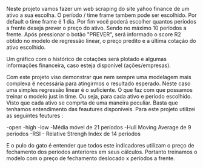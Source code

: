 Neste projeto vamos fazer um web scraping do site yahoo finance de um ativo a sua escolha. O período / time frame tambem pode ser escolhido. Por default o time frame é 1 dia.
Por fim você poderá escolher quantos períodos a frente deseja prever o preço do ativo. Sendo no máximo 10 períodos a frente.
Após pressionar o botão "PREVER", será informado o score R2 obtido no modelo de regressão linear, o preço predito e a última cotação do ativo escolhido.

Um gráfico com o histórico de cotações será plotado e algumas informações financeira, caso esteja disponível (ações/empresas).

Com este projeto viso demonstrar que nem sempre uma modelagem mais complexa é necessária para atingirmos o resultado esperado. Neste caso uma simples regressão linear é o suficiente.
O que faz com que possamos treinar o modelo just in time. Ou seja, para cada ativo e período escolhido. Visto que cada ativo se comprta de uma maneira peculiar.
Basta que tenhamos entendimento das feautures disponíveis. Para este projeto utilizei as seguintes feutures :

-open
-high
-low
-Média móvel de 21 períodos
-Hull Moving Average de 9 períodos
-RSI - Relative Strengh Index de 14 períodos

E o pulo do gato é entender que todos este indicadores utilizam o preço de fechamento dos períodos anteriores em seus cálculos.
Portanto treinamos o modelo com o preço de fechamento deslocado x períodos a frente. 
